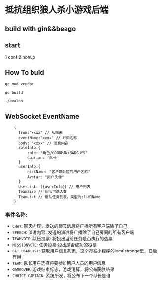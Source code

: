 # 抵抗组织狼人杀小游戏后端
## build with gin&&beego

## start
1 conf
2 nohup

## How To buld
`go mod vendor`

`go build`

`./avalon`


## WebSocket EventName
```
    {
      from:"xxxx" // 从哪来
      eventName:"xxxx" // 时间名称
      body: "xxxx" // 消息内容
      roleInfo:{
          role: "角色/GOODMAN/BADGUYS"
          Captian: "队长"
      }
      userInfo:{
          nickName: "客户端对应的用户名称"
          Avatar: "用户头像"
      }
      UserList: [{userInfo}] // 用户列表 
      TeamSize // 组队可选人数
      TeamList // 组队任务列表，类型为cli的Name
    }
```
### 事件名称:
- `CHAT`: 聊天内容，发送的聊天信息将广播所有客户端除了自己
- `SPEECH`: 演讲内容: 发送的演讲将广播除了自己房间的所有客户端
- `TEAMVOTE`: 队伍投票: 将投出当前任务是否执行的选票
- `MISSIONVOTE`: 任务投票:投出是否成功的投票
- `GET_USERLIST`: 获取用户信息列表，这个存在小程序的localstronge里，日后有用
- `TEAM`: 队长用户选择将要参加用户人员的用户信息
- `GAMEOVER`: 游戏结束标志，游戏清算，将公布获胜结果
- `CHOICE_CAPTAIN`: 系统所发，将公布下一个队长是谁

